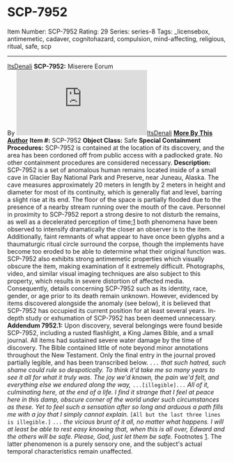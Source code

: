 # SCP-7952
Item Number: SCP-7952
Rating: 29
Series: series-8
Tags: _licensebox, antimemetic, cadaver, cognitohazard, compulsion, mind-affecting, religious, ritual, safe, scp

---

[ItsDenali](javascript:;)
**SCP-7952:** Miserere Eorum  
By [![ItsDenali](https://www.wikidot.com/avatar.php?userid=4284264&amp;size=small&amp;timestamp=1730032168)](http://www.wikidot.com/user:info/itsdenali)[ItsDenali](http://www.wikidot.com/user:info/itsdenali)
**[More By This Author](https://scp-wiki.wikidot.com/itsdenalis-personnel-file)**
**Item #:** SCP-7952
**Object Class:** Safe
**Special Containment Procedures:** SCP-7952 is contained at the location of its discovery, and the area has been cordoned off from public access with a padlocked grate. No other containment procedures are considered necessary.
**Description:** SCP-7952 is a set of anomalous human remains located inside of a small cave in Glacier Bay National Park and Preserve, near Juneau, Alaska. The cave measures approximately 20 meters in length by 2 meters in height and diameter for most of its continuity, which is generally flat and level, barring a slight rise at its end. The floor of the space is partially flooded due to the presence of a nearby stream running over the mouth of the cave.
Personnel in proximity to SCP-7952 report a strong desire to not disturb the remains, as well as a decelerated perception of time;[1](javascript:;) both phenomena have been observed to intensify dramatically the closer an observer is to the item. Additionally, faint remnants of what appear to have once been glyphs and a thaumaturgic ritual circle surround the corpse, though the implements have become too eroded to be able to determine what their original function was.
SCP-7952 also exhibits strong antimemetic properties which visually obscure the item, making examination of it extremely difficult. Photographs, video, and similar visual imaging techniques are also subject to this property, which results in severe distortion of affected media. Consequently, details concerning SCP-7952 such as its identity, race, gender, or age prior to its death remain unknown. However, evidenced by items discovered alongside the anomaly (see below), it is believed that SCP-7952 has occupied its current position for at least several years.
In-depth study or exhumation of SCP-7952 has been deemed unnecessary.
**Addendum 7952.1:** Upon discovery, several belongings were found beside SCP-7952, including a rusted flashlight, a King James Bible, and a small journal. All items had sustained severe water damage by the time of discovery. The Bible contained little of note beyond minor annotations throughout the New Testament. Only the final entry in the journal proved partially legible, and has been transcribed below.
_`...` that such hatred, such shame could rule so despotically. To think it'd take me so many years to see it all for what it truly was. The joy we'd known, the pain we'd felt, and everything else we endured along the way,_ `...[illegible]...` _All of it, culminating here, at the end of a life._
_I find it strange that I feel at peace here in this damp, obscure corner of the world under such circumstances as these. Yet to feel such a sensation after so long and arduous a path fills me with a joy that I simply cannot explain._
`[All but the last three lines is illegible.]`
`...` _the vicious brunt of it all, no matter what happens._
_I will at least be able to rest easy knowing that, when this is all over, Edward and the others will be safe._
_Please, God, just let them be safe._
Footnotes
[1](javascript:;). The latter phenomenon is a purely sensory one, and the subject's actual temporal characteristics remain unaffected.